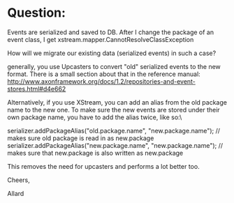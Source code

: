 # Question: #


Events are serialized and saved to DB.
After I change the package of an event class, I get
xstream.mapper.CannotResolveClassException

How will we migrate our existing data (serialized events) in such a case?

generally, you use Upcasters to convert "old" serialized events to the new format. There is a small section about that in the reference manual: http://www.axonframework.org/docs/1.2/repositories-and-event-stores.html#d4e662

Alternatively, if you use XStream, you can add an alias from the old package name to the new one. To make sure the new events are stored under their own package name, you have to add the alias twice, like so:\

serializer.addPackageAlias("old.package.name", "new.package.name"); // makes sure old package is read in as new.package
serializer.addPackageAlias("new.package.name", "new.package.name"); // makes sure that new.package is also written as new.package

This removes the need for upcasters and performs a lot better too.

Cheers,

Allard